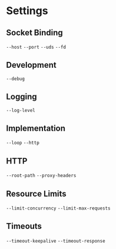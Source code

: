 # Settings

## Socket Binding

`--host`
`--port`
`--uds`
`--fd`

## Development

`--debug`

## Logging

`--log-level`

## Implementation

`--loop`
`--http`

## HTTP

`--root-path`
`--proxy-headers`

## Resource Limits

`--limit-concurrency`
`--limit-max-requests`

## Timeouts

`--timeout-keepalive`
`--timeout-response`